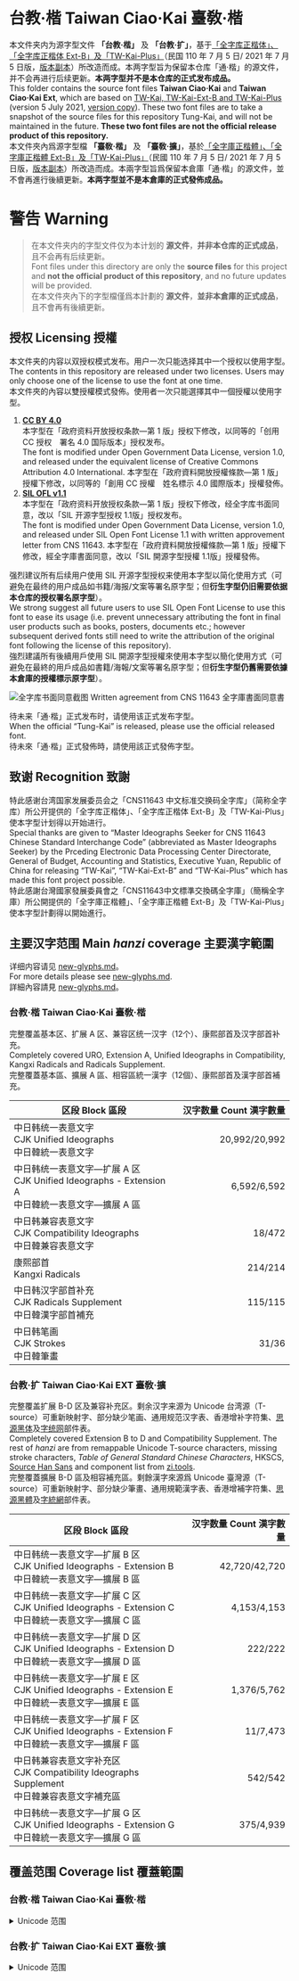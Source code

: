 # 台教·楷 Taiwan Ciao·Kai 臺敎·楷

本文件夹内为源字型文件 **「台教·楷」** 及 **「台教·扩」**，基于[「全字库正楷体」、「全字库正楷体 Ext-B」及「TW-Kai-Plus」](https://data.gov.tw/dataset/5961)（民国 110 年 7 月 5 日/ 2021 年 7 月 5 日版，[版本副本](https://web.archive.org/web/20210802143427/https://www.cns11643.gov.tw/AIDB/Open_Data.zip)）所改造而成。本两字型旨为保留本仓库「通·楷」的源文件，并不会再进行后续更新。**本两字型并不是本仓库的正式发布成品。**  
This folder contains the source font files **Taiwan Ciao·Kai** and **Taiwan Ciao·Kai Ext**, which are based on [TW-Kai, TW-Kai-Ext-B and TW-Kai-Plus](https://data.gov.tw/dataset/5961) (version 5 July 2021, [version copy](https://web.archive.org/web/20210802143427/https://www.cns11643.gov.tw/AIDB/Open_Data.zip)). These two font files are to take a snapshot of the source files for this repository Tung-Kai, and will not be maintained in the future. **These two font files are not the official release product of this repository.**  
本文件夾內爲源字型檔 **「臺敎·楷」** 及 **「臺敎·擴」**，基於[「全字庫正楷體」、「全字庫正楷體 Ext-B」及「TW-Kai-Plus」](https://data.gov.tw/dataset/5961)（民國 110 年 7 月 5 日/ 2021 年 7 月 5 日版，[版本副本](https://web.archive.org/web/20210802143427/https://www.cns11643.gov.tw/AIDB/Open_Data.zip)）所改造而成。本兩字型旨爲保留本倉庫「通·楷」的源文件，並不會再進行後續更新。**本两字型並不是本倉庫的正式發佈成品。**

# 警告 Warning 

> 在本文件夹内的字型文件仅为本计划的 **源文件**，**并非本仓库的正式成品**，且不会再有后续更新。  
> Font files under this directory are only the **source files** for this project and **not the official product of this repository**, and no future updates will be provided.  
> 在本文件夾內下的字型檔僅爲本計劃的 **源文件**，**並非本倉庫的正式成品**，且不會再有後續更新。

## 授权 Licensing 授權

本文件夹的内容以双授权模式发布。用户一次只能选择其中一个授权以使用字型。  
The contents in this repository are released under two licenses. Users may only choose one of the license to use the font at one time.  
本文件夾的內容以雙授權模式發佈。使用者一次只能選擇其中一個授權以使用字型。

1. [**CC BY 4.0**](https://creativecommons.org/licenses/by/4.0/)  
  本字型在「政府资料开放授权条款—第 1 版」授权下修改，以同等的「创用 CC 授权　署名 4.0 国际版本」授权发布。  
  The font is modified under Open Government Data License, version 1.0, and released under the equivalent license of Creative Commons Attribution 4.0 International.
  本字型在「政府資料開放授權條款—第 1 版」授權下修改，以同等的「創用 CC 授權　姓名標示 4.0 國際版本」授權發佈。
2. [**SIL OFL v1.1**](https://scripts.sil.org/ofl)  
  本字型在「政府资料开放授权条款—第 1 版」授权下修改，经全字库书面同意，改以「SIL 开源字型授权 1.1版」授权发布。  
  The font is modified under Open Government Data License, version 1.0, and released under SIL Open Font License 1.1 with written approvement letter from CNS 11643.
  本字型在「政府資料開放授權條款—第 1 版」授權下修改，經全字庫書面同意，改以「SIL 開源字型授權 1.1版」授權發佈。

强烈建议所有后续用户使用 SIL 开源字型授权来使用本字型以简化使用方式（可避免在最终的用户成品如书籍/海报/文案等署名原字型；但**衍生字型仍旧需要依据本仓库的授权署名原字型**）。  
We strong suggest all future users to use SIL Open Font License to use this font to ease its usage (i.e. prevent unnecessary attributing the font in final user products such as books, posters, documents etc.; however subsequent derived fonts still need to write the attribution of the original font following the license of this repository).  
強烈建議所有後續用戶使用 SIL 開源字型授權來使用本字型以簡化使用方式（可避免在最終的用戶成品如書籍/海報/文案等署名原字型；但**衍生字型仍舊需要依據本倉庫的授權標示原字型**）。 

![全字库书面同意截图 Written agreement from CNS 11643 全字庫書面同意書](https://user-images.githubusercontent.com/33471049/127880902-a20cba7a-0915-4292-b9de-760de4f93646.png)

待未来「通·楷」正式发布时，请使用该正式发布字型。  
When the official “Tung-Kai” is released, please use the official released font.  
待未來「通·楷」正式發佈時，請使用該正式發佈字型。

## 致谢 Recognition 致謝

特此感谢台湾国家发展委员会之「CNS11643 中文标准交换码全字库」（简称全字库）所公开提供的「全字库正楷体」、「全字库正楷体 Ext-B」及「TW-Kai-Plus」使本字型计划得以开始进行。  
Special thanks are given to “Master Ideographs Seeker for CNS 11643 Chinese Standard Interchange Code” (abbreviated as Master Ideographs Seeker) by the Prceding Electronic Data Processing Center Directorate, General of Budget, Accounting and Statistics, Executive Yuan, Republic of China for releasing “TW-Kai”, “TW-Kai-Ext-B” and “TW-Kai-Plus” which has made this font project possible.  
特此感謝台灣國家發展委員會之「CNS11643中文標準交換碼全字庫」（簡稱全字庫）所公開提供的「全字庫正楷體」、「全字庫正楷體 Ext-B」及「TW-Kai-Plus」使本字型計劃得以開始進行。

## 主要汉字范围 Main *hanzi* coverage 主要漢字範圍

详细内容请见 [new-glyphs.md](new-glyphs.md)。  
For more details please see [new-glyphs.md](new-glyphs.md).  
詳細內容請見 [new-glyphs.md](new-glyphs.md)。

### 台教·楷 Taiwan Ciao·Kai 臺敎·楷

完整覆盖基本区、扩展 A 区、兼容区统一汉字（12个）、康熙部首及汉字部首补充。  
Completely covered URO, Extension A, Unified Ideographs in Compatibility, Kangxi Radicals and Radicals Supplement.  
完整覆蓋基本區、擴展 A 區、相容區統一漢字（12個）、康熙部首及漢字部首補充。  

| 区段 Block 區段                                                                                        | 汉字数量 Count 漢字數量 |
|--------------------------------------------------------------------------------------------------------|------------------------:|
| 中日韩统一表意文字<br>CJK Unified Ideographs<br>中日韓統一表意文字                                     |           20,992/20,992 |
| 中日韩统一表意文字—扩展 A 区<br>CJK Unified Ideographs - Extension A<br>中日韓統一表意文字—擴展 A 區 |             6,592/6,592 |
| 中日韩兼容表意文字<br>CJK Compatibility Ideographs<br>中日韓兼容表意文字                               |                  18/472 |
| 康熙部首<br>Kangxi Radicals                                                                            |                 214/214 |
| 中日韩汉字部首补充<br>CJK Radicals Supplement<br>中日韓漢字部首補充                                    |                 115/115 |
| 中日韩笔画<br>CJK Strokes<br>中日韓筆畫                                                                |                   31/36 |

### 台教·扩 Taiwan Ciao·Kai EXT 臺敎·擴

完整覆盖扩展 B-D 区及兼容补充区。剩余汉字来源为 Unicode 台湾源（T-source）可重新映射字、部分缺少笔画、通用规范汉字表、香港增补字符集、[思源黑体](https://github.com/adobe-fonts/source-han-sans)及[字统网](https://zi.tools)部件表。  
Completely covered Extension B to D and Compatibility Supplement. The rest of *hanzi* are from remappable Unicode T-source characters, missing stroke characters, *Table of General Standard Chinese Characters*, HKSCS, [Source Han Sans](https://github.com/adobe-fonts/source-han-sans) and component list from [zi.tools](https://zi.tools).   
完整覆蓋擴展 B-D 區及相容補充區。剩餘漢字來源爲 Unicode 臺灣源（T-source）可重新映射字、部分缺少筆畫、通用規範漢字表、香港增補字符集、[思源黑體](https://github.com/adobe-fonts/source-han-sans)及[字統網](https://zi.tools)部件表。


| 区段 Block 區段                                                                                        | 汉字数量 Count 漢字數量 |
|--------------------------------------------------------------------------------------------------------|------------------------:|
| 中日韩统一表意文字—扩展 B 区<br>CJK Unified Ideographs - Extension B<br>中日韓統一表意文字—擴展 B 區 |           42,720/42,720 |
| 中日韩统一表意文字—扩展 C 区<br>CJK Unified Ideographs - Extension C<br>中日韓統一表意文字—擴展 C 區 |             4,153/4,153 |
| 中日韩统一表意文字—扩展 D 区<br>CJK Unified Ideographs - Extension D<br>中日韓統一表意文字—擴展 D 區 |                 222/222 |
| 中日韩统一表意文字—扩展 E 区<br>CJK Unified Ideographs - Extension E<br>中日韓統一表意文字—擴展 E 區 |             1,376/5,762 |
| 中日韩统一表意文字—扩展 F 区<br>CJK Unified Ideographs - Extension F<br>中日韓統一表意文字—擴展 F 區 |                11/7,473 |
| 中日韩兼容表意文字补充区<br>CJK Compatibility Ideographs Supplement<br>中日韓兼容表意文字補充區        |                 542/542 ||
| 中日韩统一表意文字—扩展 G 区<br>CJK Unified Ideographs - Extension G<br>中日韓統一表意文字—擴展 G 區 |               375/4,939 |

## 覆盖范围 Coverage list 覆蓋範圍

### 台教·楷 Taiwan Ciao·Kai 臺敎·楷

<details>
  <summary>Unicode 范围</summary>

| Block                                   |      Coverage |
|-----------------------------------------|--------------:|
| Basic Latin                             |        95/128 |
| Latin-1 Supplement                      |        96/128 |
| Latin Extended-A                        |       128/128 |
| Latin Extended-B                        |       183/208 |
| IPA Extensions                          |         96/96 |
| Spacing Modifier Letters                |         80/80 |
| Combining Diacritical Marks             |       107/112 |
| Greek and Coptic                        |       120/135 |
| Cyrillic                                |       246/256 |
| Cyrillic Supplement                     |         16/48 |
| Armenian                                |         86/91 |
| Hebrew                                  |         82/88 |
| Arabic                                  |       227/256 |
| Syriac                                  |         77/77 |
| Thaana                                  |         50/50 |
| Devanagari                              |       105/128 |
| Bengali                                 |         90/96 |
| Gurmukhi                                |         77/80 |
| Gujarati                                |         83/91 |
| Oriya                                   |         81/91 |
| Tamil                                   |         69/72 |
| Telugu                                  |        80/100 |
| Kannada                                 |         82/90 |
| Malayalam                               |        78/118 |
| Sinhala                                 |         80/91 |
| Thai                                    |         87/87 |
| Lao                                     |         65/82 |
| Tibetan                                 |       193/211 |
| Myanmar                                 |        78/160 |
| Georgian                                |         80/88 |
| Hangul Jamo                             |       240/256 |
| Ethiopic                                |       345/358 |
| Cherokee                                |         85/92 |
| Unified Canadian Aboriginal Syllabics   |       630/640 |
| Ogham                                   |         29/29 |
| Runic                                   |         81/89 |
| Tagalog                                 |         20/23 |
| Hanunoo                                 |         23/23 |
| Buhid                                   |         20/20 |
| Tagbanwa                                |         18/18 |
| Khmer                                   |       114/114 |
| Mongolian                               |       155/158 |
| Limbu                                   |         66/68 |
| Tai Le                                  |         35/35 |
| Khmer Symbols                           |         32/32 |
| Phonetic Extensions                     |       108/128 |
| Latin Extended Additional               |       246/256 |
| Greek Extended                          |       233/233 |
| General Punctuation                     |        97/111 |
| Superscripts and Subscripts             |         29/42 |
| Currency Symbols                        |         18/33 |
| Combining Diacritical Marks for Symbols |         27/33 |
| Letterlike Symbols                      |         75/80 |
| Number Forms                            |         49/60 |
| Arrows                                  |       112/112 |
| Mathematical Operators                  |       255/256 |
| Miscellaneous Technical                 |       209/256 |
| Control Pictures                        |         38/39 |
| Optical Character Recognition           |         11/11 |
| Enclosed Alphanumerics                  |       160/160 |
| Box Drawing                             |       128/128 |
| Block Elements                          |         32/32 |
| Geometric Shapes                        |         96/96 |
| Miscellaneous Symbols                   |       145/256 |
| Dingbats                                |       174/192 |
| Miscellaneous Mathematical Symbols-A    |         28/48 |
| Supplemental Arrows-A                   |         16/16 |
| Braille Patterns                        |       256/256 |
| Supplemental Arrows-B                   |       128/128 |
| Miscellaneous Mathematical Symbols-B    |       128/128 |
| Supplemental Mathematical Operators     |       256/256 |
| Miscellaneous Symbols and Arrows        |        14/253 |
| CJK Radicals Supplement                 |       115/115 |
| Kangxi Radicals                         |       214/214 |
| Ideographic Description Characters      |         12/12 |
| CJK Symbols and Punctuation             |         64/64 |
| Hiragana                                |         93/93 |
| Katakana                                |         96/96 |
| Bopomofo                                |         41/43 |
| Hangul Compatibility Jamo               |         94/94 |
| Kanbun                                  |         16/16 |
| Bopomofo Extended                       |         24/32 |
| CJK Strokes                             |         31/36 |
| Katakana Phonetic Extensions            |         16/16 |
| Enclosed CJK Letters and Months         |       241/255 |
| CJK Compatibility                       |       256/256 |
| CJK Unified Ideographs Extension A      |   6,592/6,592 |
| Yijing Hexagram Symbols                 |         64/64 |
| CJK Unified Ideographs                  | 20,992/20,992 |
| Yi Syllables                            |   1,165/1,165 |
| Yi Radicals                             |         55/55 |
| Hangul Syllables                        |      1/11,172 |
| CJK Compatibility Ideographs            |        18/472 |
| Alphabetic Presentation Forms           |         58/58 |
| Arabic Presentation Forms-A             |       595/631 |
| Variation Selectors                     |         16/16 |
| Combining Half Marks                    |          4/16 |
| CJK Compatibility Forms                 |         31/32 |
| Small Form Variants                     |         26/26 |
| Arabic Presentation Forms-B             |       141/141 |
| Halfwidth and Fullwidth Forms           |       225/225 |
| Specials                                |           5/5 |

</details>

### 台教·扩 Taiwan Ciao·Kai EXT 臺敎·擴

<details>
  <summary>Unicode 范围</summary>

| Block                                   |      Coverage |
|-----------------------------------------|--------------:|
| Basic Latin                             | 95/128        |
| CJK Radicals Supplement                 | 8/115         |
| CJK Symbols and Punctuation             | 2/64          |
| Katakana                                | 1/96          |
| CJK Strokes                             | 15/36         |
| CJK Unified Ideographs Extension A      | 2/6,592       |
| CJK Unified Ideographs                  | 8/20,992      |
| CJK Unified Ideographs Extension B      | 42,720/42,720 |
| CJK Unified Ideographs Extension C      | 4,153/4,153   |
| CJK Unified Ideographs Extension D      | 222/222       |
| CJK Unified Ideographs Extension E      | 1,376/5,762   |
| CJK Unified Ideographs Extension F      | 11/7,473      |
| CJK Compatibility Ideographs Supplement | 542/542       |
| CJK Unified Ideographs Extension G      | 375/4,939     |

</details>